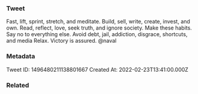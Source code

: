 ### Tweet
Fast, lift, sprint, stretch, and meditate.
Build, sell, write, create, invest, and own.
Read, reflect, love, seek truth, and ignore society.
Make these habits. Say no to everything else.
Avoid debt, jail, addiction, disgrace, shortcuts, and media
Relax. Victory is assured.
@naval

### Metadata
Tweet ID: 1496480211138801667
Created At: 2022-02-23T13:41:00.000Z

### Related

